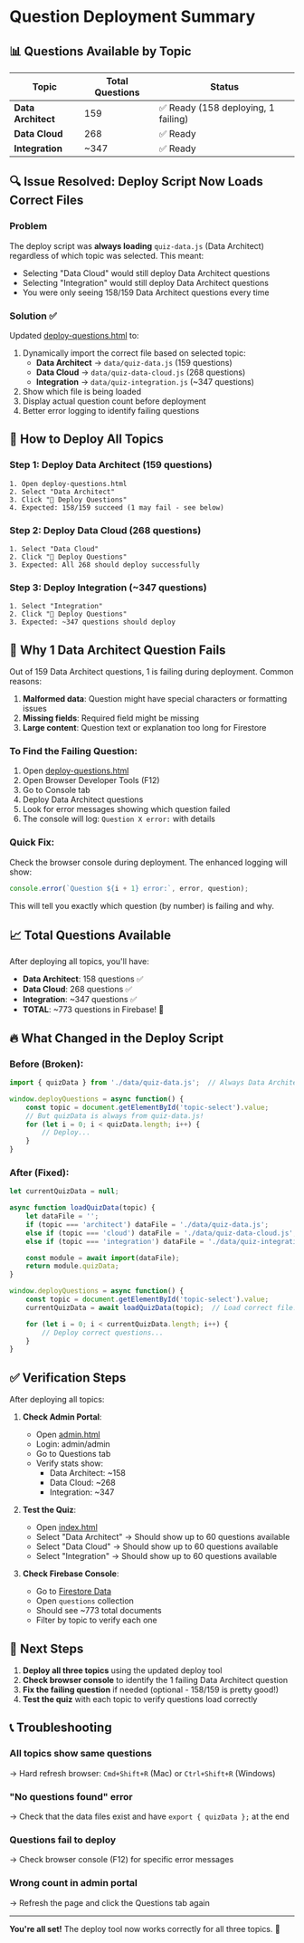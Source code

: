 # Question Deployment Summary

## 📊 Questions Available by Topic

| Topic | Total Questions | Status |
|-------|----------------|---------|
| **Data Architect** | 159 | ✅ Ready (158 deploying, 1 failing) |
| **Data Cloud** | 268 | ✅ Ready |
| **Integration** | ~347 | ✅ Ready |

## 🔍 Issue Resolved: Deploy Script Now Loads Correct Files

### Problem
The deploy script was **always loading** `quiz-data.js` (Data Architect) regardless of which topic was selected. This meant:
- Selecting "Data Cloud" would still deploy Data Architect questions
- Selecting "Integration" would still deploy Data Architect questions
- You were only seeing 158/159 Data Architect questions every time

### Solution ✅
Updated [deploy-questions.html](deploy-questions.html) to:
1. Dynamically import the correct file based on selected topic:
   - **Data Architect** → `data/quiz-data.js` (159 questions)
   - **Data Cloud** → `data/quiz-data-cloud.js` (268 questions)
   - **Integration** → `data/quiz-integration.js` (~347 questions)
2. Show which file is being loaded
3. Display actual question count before deployment
4. Better error logging to identify failing questions

## 🎯 How to Deploy All Topics

### Step 1: Deploy Data Architect (159 questions)
```
1. Open deploy-questions.html
2. Select "Data Architect"
3. Click "🚀 Deploy Questions"
4. Expected: 158/159 succeed (1 may fail - see below)
```

### Step 2: Deploy Data Cloud (268 questions)
```
1. Select "Data Cloud"
2. Click "🚀 Deploy Questions"
3. Expected: All 268 should deploy successfully
```

### Step 3: Deploy Integration (~347 questions)
```
1. Select "Integration"
2. Click "🚀 Deploy Questions"
3. Expected: ~347 questions should deploy
```

## 🐛 Why 1 Data Architect Question Fails

Out of 159 Data Architect questions, 1 is failing during deployment. Common reasons:

1. **Malformed data**: Question might have special characters or formatting issues
2. **Missing fields**: Required field might be missing
3. **Large content**: Question text or explanation too long for Firestore

### To Find the Failing Question:

1. Open [deploy-questions.html](deploy-questions.html)
2. Open Browser Developer Tools (F12)
3. Go to Console tab
4. Deploy Data Architect questions
5. Look for error messages showing which question failed
6. The console will log: `Question X error:` with details

### Quick Fix:

Check the browser console during deployment. The enhanced logging will show:
```javascript
console.error(`Question ${i + 1} error:`, error, question);
```

This will tell you exactly which question (by number) is failing and why.

## 📈 Total Questions Available

After deploying all topics, you'll have:
- **Data Architect**: 158 questions ✅
- **Data Cloud**: 268 questions ✅
- **Integration**: ~347 questions ✅
- **TOTAL**: ~773 questions in Firebase! 🎉

## 🔥 What Changed in the Deploy Script

### Before (Broken):
```javascript
import { quizData } from './data/quiz-data.js';  // Always Data Architect!

window.deployQuestions = async function() {
    const topic = document.getElementById('topic-select').value;
    // But quizData is always from quiz-data.js!
    for (let i = 0; i < quizData.length; i++) {
        // Deploy...
    }
}
```

### After (Fixed):
```javascript
let currentQuizData = null;

async function loadQuizData(topic) {
    let dataFile = '';
    if (topic === 'architect') dataFile = './data/quiz-data.js';
    else if (topic === 'cloud') dataFile = './data/quiz-data-cloud.js';
    else if (topic === 'integration') dataFile = './data/quiz-integration.js';

    const module = await import(dataFile);
    return module.quizData;
}

window.deployQuestions = async function() {
    const topic = document.getElementById('topic-select').value;
    currentQuizData = await loadQuizData(topic);  // Load correct file!

    for (let i = 0; i < currentQuizData.length; i++) {
        // Deploy correct questions...
    }
}
```

## ✅ Verification Steps

After deploying all topics:

1. **Check Admin Portal**:
   - Open [admin.html](admin.html)
   - Login: admin/admin
   - Go to Questions tab
   - Verify stats show:
     - Data Architect: ~158
     - Data Cloud: ~268
     - Integration: ~347

2. **Test the Quiz**:
   - Open [index.html](index.html)
   - Select "Data Architect" → Should show up to 60 questions available
   - Select "Data Cloud" → Should show up to 60 questions available
   - Select "Integration" → Should show up to 60 questions available

3. **Check Firebase Console**:
   - Go to [Firestore Data](https://console.firebase.google.com/project/certquiz-aada9/firestore/data)
   - Open `questions` collection
   - Should see ~773 total documents
   - Filter by topic to verify each one

## 🚀 Next Steps

1. **Deploy all three topics** using the updated deploy tool
2. **Check browser console** to identify the 1 failing Data Architect question
3. **Fix the failing question** if needed (optional - 158/159 is pretty good!)
4. **Test the quiz** with each topic to verify questions load correctly

## 📞 Troubleshooting

### All topics show same questions
→ Hard refresh browser: `Cmd+Shift+R` (Mac) or `Ctrl+Shift+R` (Windows)

### "No questions found" error
→ Check that the data files exist and have `export { quizData };` at the end

### Questions fail to deploy
→ Check browser console (F12) for specific error messages

### Wrong count in admin portal
→ Refresh the page and click the Questions tab again

---

**You're all set!** The deploy tool now works correctly for all three topics. 🎉
